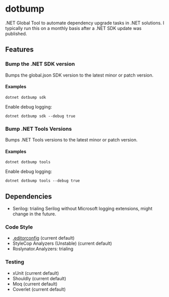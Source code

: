 # dotbump

.NET Global Tool to automate dependency upgrade tasks in .NET solutions.
I typically run this on a monthly basis after a .NET SDK update was published.

## Features

### Bump the .NET SDK version

Bumps the global.json SDK version to the latest minor or patch version.

#### Examples

```shell
dotnet dotbump sdk
```

Enable debug logging:

````shell
dotnet dotbump sdk --debug true
````

### Bump .NET Tools Versions

Bumps .NET Tools versions to the latest minor or patch version.

#### Examples

```shell
dotnet dotbump tools
```

Enable debug logging:

````shell
dotnet dotbump tools --debug true
````

## Dependencies

* Serilog: trialing Serilog without Microsoft logging extensions, might change in the future.

### Code Style

* [.editorconfig](.editorconfig) (current default)
* StyleCop Analyzers (Unstable) (current default)
* Roslynator.Analyzers: trialing

### Testing

* xUnit (current default)
* Shouldly (current default)
* Moq (current default)
* Coverlet (current default)